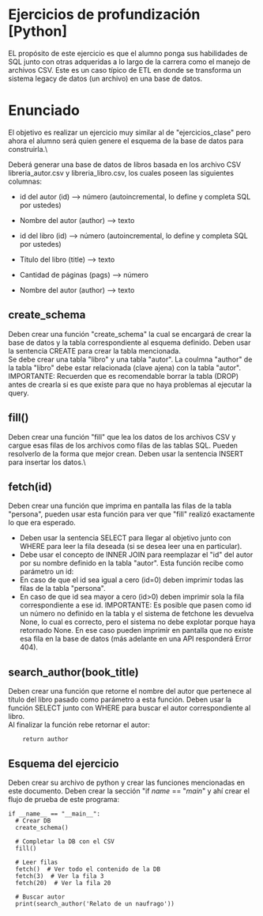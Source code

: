 # Ejercicios de profundización [Python]
EL propósito de este ejercicio es que el alumno ponga sus habilidades de SQL junto con otras adqueridas a lo largo de la carrera como el manejo de archivos CSV. Este es un caso típico de ETL en donde se transforma un sistema legacy de datos (un archivo) en una base de datos.

# Enunciado
El objetivo es realizar un ejercicio muy similar al de "ejercicios_clase" pero ahora el alumno será quien genere el esquema de la base de datos para construirla.\

Deberá generar una base de datos de libros basada en los archivo CSV libreria_autor.csv y libreria_libro.csv, los cuales poseen las siguientes columnas:
- id del autor (id) --> número (autoincremental, lo define y completa SQL por ustedes)
- Nombre del autor (author) --> texto

- id del libro (id) --> número (autoincremental, lo define y completa SQL por ustedes)
- Título del libro (title) --> texto
- Cantidad de páginas (pags) --> número
- Nombre del autor (author) --> texto

## create_schema
Deben crear una función "create_schema" la cual se encargará de crear la base de datos y la tabla correspondiente al esquema definido. Deben usar la sentencia CREATE para crear la tabla mencionada.\
Se debe crear una tabla "libro" y una tabla "autor". La coulmna "author" de la tabla "libro" debe estar relacionada (clave ajena) con la tabla "autor".\
IMPORTANTE: Recuerden que es recomendable borrar la tabla (DROP) antes de crearla si es que existe para que no haya problemas al ejecutar la query.

## fill()
Deben crear una función "fill" que lea los datos de los archivos CSV y cargue esas filas de los archivos como filas de las tablas SQL. Pueden resolverlo de la forma que mejor crean. Deben usar la sentencia INSERT para insertar los datos.\

## fetch(id)
Deben crear una función que imprima en pantalla las filas de la tabla "persona", pueden usar esta función para ver que "fill" realizó exactamente lo que era esperado. 
- Deben usar la sentencia SELECT para llegar al objetivo junto con WHERE para leer la fila deseada (si se desea leer una en particular).
- Debe usar el concepto de INNER JOIN para reemplazar el "id" del autor por su nombre definido en la tabla "autor".
Esta función recibe como parámetro un id:
- En caso de que el id sea igual a cero (id=0) deben imprimir todas las filas de la tabla "persona".
- En caso de que id sea mayor a cero (id>0) deben imprimir sola la fila correspondiente a ese id.
IMPORTANTE: Es posible que pasen como id un número no definido en la tabla y el sistema de fetchone les devuelva None, lo cual es correcto, pero el sistema no debe explotar porque haya retornado None. En ese caso pueden imprimir en pantalla que no existe esa fila en la base de datos (más adelante en una API responderá Error 404).

## search_author(book_title)
Deben crear una función que retorne el nombre del autor que pertenece al título del libro pasado como parámetro a esta función. Deben usar la función SELECT junto con WHERE para buscar el autor correspondiente al libro.\
Al finalizar la función rebe retornar el autor:
```
    return author
```

## Esquema del ejercicio
Deben crear su archivo de python y crear las funciones mencionadas en este documento. Deben crear la sección "if _name_ == "_main_" y ahí crear el flujo de prueba de este programa:
```
if __name__ == "__main__":
  # Crear DB
  create_schema()

  # Completar la DB con el CSV
  fill()

  # Leer filas
  fetch()  # Ver todo el contenido de la DB
  fetch(3)  # Ver la fila 3
  fetch(20)  # Ver la fila 20

  # Buscar autor
  print(search_author('Relato de un naufrago'))

```
